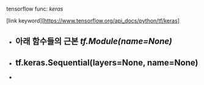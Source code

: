 tensorflow func: *keras*

[link keyword][https://www.tensorflow.org/api_docs/python/tf/keras]

* 아래 함수들의 근본 ***tf.Module(name=None)***
    - 


* tf.keras.Sequential(layers=None, name=None)
    - 



* 